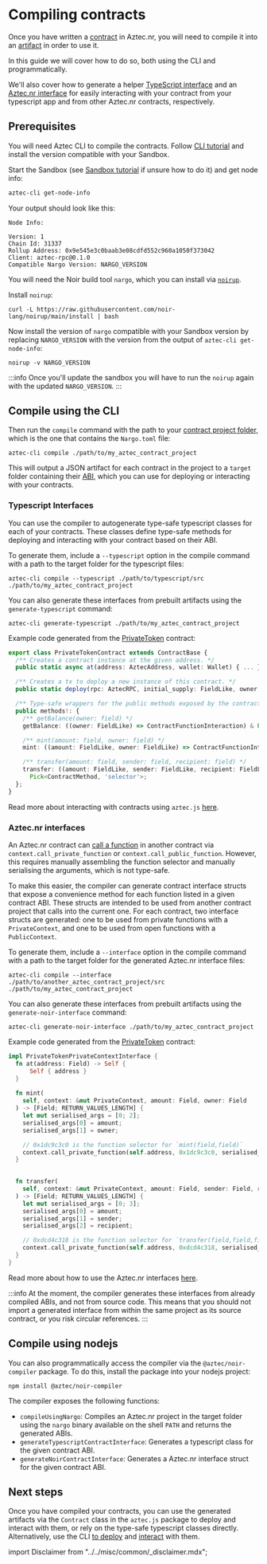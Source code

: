 # Compiling contracts

Once you have written a [contract](../contracts/main.md) in Aztec.nr, you will need to compile it into an [artifact](./abi.md) in order to use it.

In this guide we will cover how to do so, both using the CLI and programmatically.

We'll also cover how to generate a helper [TypeScript interface](#typescript-interfaces) and an [Aztec.nr interface](#noir-interfaces) for easily interacting with your contract from your typescript app and from other Aztec.nr contracts, respectively.

## Prerequisites

You will need Aztec CLI to compile the contracts. 
Follow [CLI tutorial](../getting_started/cli.md#installing-the-aztec-cli) and install the version compatible with your Sandbox.

Start the Sandbox (see [Sandbox tutorial](../getting_started/sandbox.md) if unsure how to do it) and get node info:

```bash
aztec-cli get-node-info
```
Your output should look like this:

```
Node Info:

Version: 1
Chain Id: 31337
Rollup Address: 0x9e545e3c0baab3e08cdfd552c960a1050f373042
Client: aztec-rpc@0.1.0
Compatible Nargo Version: NARGO_VERSION
```

You will need the Noir build tool `nargo`, which you can install via [`noirup`](https://github.com/noir-lang/noirup).

Install `noirup`:
```shell
curl -L https://raw.githubusercontent.com/noir-lang/noirup/main/install | bash
```

Now install the version of `nargo` compatible with your Sandbox version by replacing `NARGO_VERSION` with the version from the output of `aztec-cli get-node-info`:
```shell
noirup -v NARGO_VERSION
```

:::info
Once you'll update the sandbox you will have to run the `noirup` again with the updated `NARGO_VERSION`.
:::

## Compile using the CLI

Then run the `compile` command with the path to your [contract project folder](./layout.md#directory-structure), which is the one that contains the `Nargo.toml` file:

```
aztec-cli compile ./path/to/my_aztec_contract_project
```

This will output a JSON artifact for each contract in the project to a `target` folder containing their [ABI](./abi.md), which you can use for deploying or interacting with your contracts.

### Typescript Interfaces

You can use the compiler to autogenerate type-safe typescript classes for each of your contracts. These classes define type-safe methods for deploying and interacting with your contract based on their ABI.

To generate them, include a `--typescript` option in the compile command with a path to the target folder for the typescript files:

```
aztec-cli compile --typescript ./path/to/typescript/src ./path/to/my_aztec_contract_project
```

You can also generate these interfaces from prebuilt artifacts using the `generate-typescript` command:

```
aztec-cli generate-typescript ./path/to/my_aztec_contract_project
```

Example code generated from the [PrivateToken](https://github.com/AztecProtocol/aztec-packages/blob/master/yarn-project/noir-contracts/src/contracts/private_token_contract/src/main.nr) contract:

```ts showLineNumbers
export class PrivateTokenContract extends ContractBase {
  /** Creates a contract instance at the given address. */
  public static async at(address: AztecAddress, wallet: Wallet) { ... }

  /** Creates a tx to deploy a new instance of this contract. */
  public static deploy(rpc: AztecRPC, initial_supply: FieldLike, owner: FieldLike) { ... }

  /** Type-safe wrappers for the public methods exposed by the contract. */
  public methods!: {
    /** getBalance(owner: field) */
    getBalance: ((owner: FieldLike) => ContractFunctionInteraction) & Pick<ContractMethod, 'selector'>;

    /** mint(amount: field, owner: field) */
    mint: ((amount: FieldLike, owner: FieldLike) => ContractFunctionInteraction) & Pick<ContractMethod, 'selector'>;

    /** transfer(amount: field, sender: field, recipient: field) */
    transfer: ((amount: FieldLike, sender: FieldLike, recipient: FieldLike) => ContractFunctionInteraction) &
      Pick<ContractMethod, 'selector'>;
  };
}
```

Read more about interacting with contracts using `aztec.js` [here](../dapps/main.md).

### Aztec.nr interfaces

An Aztec.nr contract can [call a function](./functions.md) in another contract via `context.call_private_function` or `context.call_public_function`. However, this requires manually assembling the function selector and manually serialising the arguments, which is not type-safe.

To make this easier, the compiler can generate contract interface structs that expose a convenience method for each function listed in a given contract ABI. These structs are intended to be used from another contract project that calls into the current one. For each contract, two interface structs are generated: one to be used from private functions with a `PrivateContext`, and one to be used from open functions with a `PublicContext`.

To generate them, include a `--interface` option in the compile command with a path to the target folder for the generated Aztec.nr interface files:

```
aztec-cli compile --interface ./path/to/another_aztec_contract_project/src ./path/to/my_aztec_contract_project
```

You can also generate these interfaces from prebuilt artifacts using the `generate-noir-interface` command:

```
aztec-cli generate-noir-interface ./path/to/my_aztec_contract_project
```

Example code generated from the [PrivateToken](https://github.com/AztecProtocol/aztec-packages/blob/master/yarn-project/noir-contracts/src/contracts/private_token_contract/src/main.nr) contract:

```rust
impl PrivateTokenPrivateContextInterface {
  fn at(address: Field) -> Self {
      Self { address }
  }
  
  fn mint(
    self, context: &mut PrivateContext, amount: Field, owner: Field
  ) -> [Field; RETURN_VALUES_LENGTH] {
    let mut serialised_args = [0; 2];
    serialised_args[0] = amount;
    serialised_args[1] = owner;

    // 0x1dc9c3c0 is the function selector for `mint(field,field)`
    context.call_private_function(self.address, 0x1dc9c3c0, serialised_args)
  }
  

  fn transfer(
    self, context: &mut PrivateContext, amount: Field, sender: Field, recipient: Field
  ) -> [Field; RETURN_VALUES_LENGTH] {
    let mut serialised_args = [0; 3];
    serialised_args[0] = amount;
    serialised_args[1] = sender;
    serialised_args[2] = recipient;

    // 0xdcd4c318 is the function selector for `transfer(field,field,field)`
    context.call_private_function(self.address, 0xdcd4c318, serialised_args)
  }
}
```

Read more about how to use the Aztec.nr interfaces [here](./functions.md#contract-interface).

:::info
At the moment, the compiler generates these interfaces from already compiled ABIs, and not from source code. This means that you should not import a generated interface from within the same project as its source contract, or you risk circular references.
:::

## Compile using nodejs

You can also programmatically access the compiler via the `@aztec/noir-compiler` package. To do this, install the package into your nodejs project:

`
npm install @aztec/noir-compiler
`

The compiler exposes the following functions:
- `compileUsingNargo`: Compiles an Aztec.nr project in the target folder using the `nargo` binary available on the shell `PATH` and returns the generated ABIs.
- `generateTypescriptContractInterface`: Generates a typescript class for the given contract ABI.
- `generateNoirContractInterface`: Generates a Aztec.nr interface struct for the given contract ABI.

## Next steps

Once you have compiled your contracts, you can use the generated artifacts via the `Contract` class in the `aztec.js` package to deploy and interact with them, or rely on the type-safe typescript classes directly. Alternatively, use the CLI [to deploy](../../dev_docs/getting_started/cli.md#deploying-a-token-contract) and [interact](../../dev_docs/getting_started/cli.md#sending-a-transaction) with them.


import Disclaimer from "../../misc/common/\_disclaimer.mdx";
<Disclaimer/>